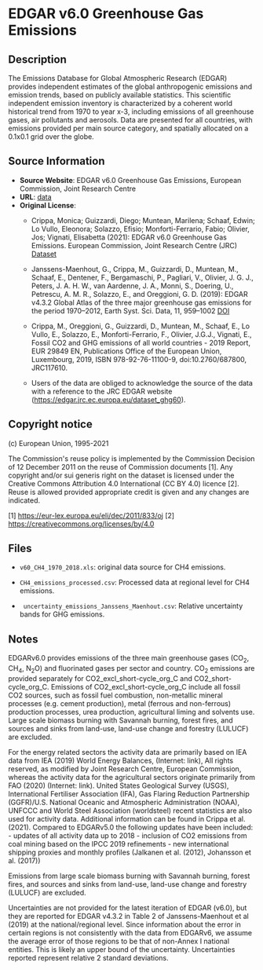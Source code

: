 
# EDGAR v6.0 Greenhouse Gas Emissions

## Description
The Emissions Database for Global Atmospheric Research (EDGAR) provides independent estimates of the global anthropogenic emissions and emission trends, based on publicly available statistics. This scientific independent emission inventory is characterized by a coherent world historical trend from 1970 to year x-3, including emissions of all greenhouse gases, air pollutants and aerosols. Data are presented for all countries, with emissions provided per main source category, and spatially allocated on a 0.1x0.1 grid over the globe.

## Source Information
* **Source Website**: EDGAR v6.0 Greenhouse Gas Emissions, European Commission, Joint Research Centre
* **URL**: [data](https://edgar.jrc.ec.europa.eu/dataset_ghg60 )
* **Original License**:
  - Crippa, Monica; Guizzardi, Diego; Muntean, Marilena; Schaaf, Edwin; Lo Vullo, Eleonora; Solazzo, Efisio; Monforti-Ferrario, Fabio; Olivier, Jos; Vignati, Elisabetta (2021): EDGAR v6.0 Greenhouse Gas Emissions. European Commission, Joint Research Centre (JRC) [Dataset](http://data.europa.eu/89h/97a67d67-c62e-4826-b873-9d972c4f670b)

  - Janssens-Maenhout, G., Crippa, M., Guizzardi, D., Muntean, M., Schaaf, E., Dentener, F., Bergamaschi, P., Pagliari, V., Olivier, J. G. J., Peters, J. A. H. W., van Aardenne, J. A., Monni, S., Doering, U., Petrescu, A. M. R., Solazzo, E., and Oreggioni, G. D. (2019): EDGAR v4.3.2 Global Atlas of the three major greenhouse gas emissions for the period 1970–2012, Earth Syst. Sci. Data, 11, 959–1002 [DOI](https://doi.org/10.5194/essd-11-959-2019)

  - Crippa, M., Oreggioni, G., Guizzardi, D., Muntean, M., Schaaf, E., Lo Vullo, E., Solazzo, E., Monforti-Ferrario, F., Olivier, J.G.J., Vignati, E., Fossil CO2 and GHG emissions of all world countries - 2019 Report, EUR 29849 EN, Publications Office of the European Union, Luxembourg, 2019, ISBN 978-92-76-11100-9, doi:10.2760/687800, JRC117610.

  - Users of the data are obliged to acknowledge the source of the data with a reference to the JRC EDGAR website (https://edgar.jrc.ec.europa.eu/dataset_ghg60).

## Copyright notice

(c) European Union, 1995-2021

The Commission's reuse policy is implemented by the Commission Decision of 12 December 2011 
on the reuse of Commission documents [1]. Any copyright and/or sui generis right on the dataset 
is licensed under the Creative Commons Attribution 4.0 International (CC BY 4.0) licence [2]. 
Reuse is allowed provided appropriate credit is given and any changes are indicated.

[1] https://eur-lex.europa.eu/eli/dec/2011/833/oj
[2] https://creativecommons.org/licenses/by/4.0

## Files
* `v60_CH4_1970_2018.xls`: original data source for CH4 emissions.

* `CH4_emissions_processed.csv`: Processed data at regional level for CH4 emissions.
* ` uncertainty_emissions_Janssens_Maenhout.csv`: Relative uncertainty bands for GHG emissions.

## Notes

EDGARv6.0 provides emissions of the three main greenhouse gases (CO<sub>2</sub>, CH<sub>4</sub>, N<sub>2</sub>O) and fluorinated gases per sector and country.
CO<sub>2</sub> emissions are provided separately for CO2_excl_short-cycle_org_C and CO2_short-cycle_org_C. Emissions of CO2_excl_short-cycle_org_C include all fossil CO2 sources, such as fossil fuel combustion, non-metallic mineral processes (e.g. cement production), metal (ferrous and non-ferrous) production processes, urea production, agricultural liming and solvents use. Large scale biomass burning with Savannah burning, forest fires, and sources and sinks from land-use, land-use change and forestry (LULUCF) are excluded.

For the energy related sectors the activity data are primarily based on IEA data from IEA (2019) World Energy Balances, (Internet: link), All rights reserved, as modified by Joint Research Centre, European Commission, whereas the activity data for the agricultural sectors originate primarily from FAO (2020) (Internet: link). United States Geological Survey (USGS), International Fertiliser Association (IFA), Gas Flaring Reduction Partnership (GGFR)/U.S. National Oceanic and Atmospheric Administration (NOAA), UNFCCC and World Steel Association (worldsteel) recent statistics are also used for activity data. Additional information can be found in Crippa et al. (2021).
Compared to EDGARv5.0 the following updates have been included: - updates of all activity data up to 2018 - inclusion of CO2 emissions from coal mining based on the IPCC 2019 refinements - new international shipping proxies and monthly profiles (Jalkanen et al. (2012), Johansson et al. (2017))

Emissions from large scale biomass burning with Savannah burning, forest fires, and sources and sinks from land-use, land-use change and forestry (LULUCF) are excluded.

Uncertainties are not provided for the latest iteration of EDGAR (v6.0), but they are reported for EDGAR v4.3.2 in Table 2 of Janssens-Maenhout et al (2019) at the national/regional level. Since information about the error in certain regions is not consistently with the data from EDGARv6, we assume the average error of those regions to be that of non-Annex I national entities. This is likely an upper bound of the uncertainty. Uncertainties reported represent relative 2 standard deviations.
